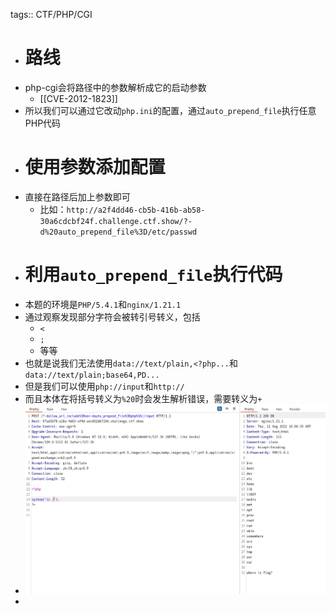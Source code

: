 tags:: CTF/PHP/CGI

- # 路线
- php-cgi会将路径中的参数解析成它的启动参数
	- [[CVE-2012-1823]]
- 所以我们可以通过它改动`php.ini`的配置，通过`auto_prepend_file`执行任意PHP代码
- # 使用参数添加配置
- 直接在路径后加上参数即可
	- 比如：`http://a2f4dd46-cb5b-416b-ab58-30a6cdcbf24f.challenge.ctf.show/?-d%20auto_prepend_file%3D/etc/passwd`
- # 利用`auto_prepend_file`执行代码
- 本题的环境是`PHP/5.4.1`和`nginx/1.21.1`
- 通过观察发现部分字符会被转引号转义，包括
	- `<`
	- `;`
	- 等等
- 也就是说我们无法使用`data://text/plain,<?php...`和`data://text/plain;base64,PD...`
- 但是我们可以使用`php://input`和`http://`
- 而且本体在将括号转义为`%20`时会发生解析错误，需要转义为`+`
- ![image.png](../assets/image_1660234040722_0.png)
-